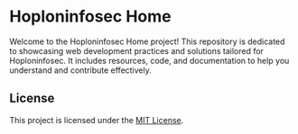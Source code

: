 # Hoploninfosec Home

Welcome to the Hoploninfosec Home project! This repository is dedicated to showcasing web development practices and solutions tailored for Hoploninfosec. It includes resources, code, and documentation to help you understand and contribute effectively.


## License

This project is licensed under the [MIT License](LICENSE).

